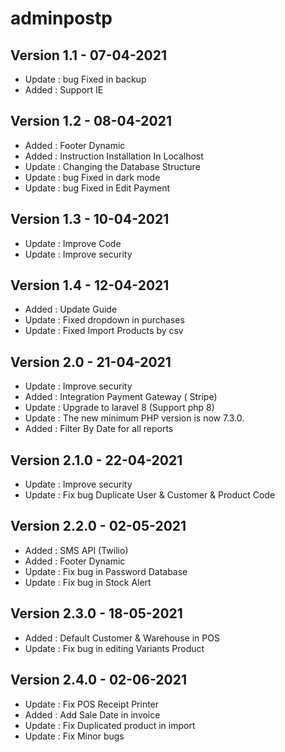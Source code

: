 # adminpostp

## Version 1.1 - 07-04-2021

-   Update : bug Fixed in backup
-   Added : Support IE

## Version 1.2 - 08-04-2021

-   Added : Footer Dynamic
-   Added : Instruction Installation In Localhost
-   Update : Changing the Database Structure
-   Update : bug Fixed in dark mode
-   Update : bug Fixed in Edit Payment

## Version 1.3 - 10-04-2021

-   Update : Improve Code
-   Update : Improve security

## Version 1.4 - 12-04-2021

-   Added : Update Guide
-   Update : Fixed dropdown in purchases
-   Update : Fixed Import Products by csv

## Version 2.0 - 21-04-2021

-   Update : Improve security
-   Added : Integration Payment Gateway ( Stripe)
-   Update : Upgrade to laravel 8 (Support php 8)
-   Update : The new minimum PHP version is now 7.3.0.
-   Added : Filter By Date for all reports

## Version 2.1.0 - 22-04-2021

-   Update : Improve security
-   Update : Fix bug Duplicate User & Customer & Product Code

## Version 2.2.0 - 02-05-2021

-   Added : SMS API (Twilio)
-   Added : Footer Dynamic
-   Update : Fix bug in Password Database
-   Update : Fix bug in Stock Alert

## Version 2.3.0 - 18-05-2021

-   Added : Default Customer & Warehouse in POS
-   Update : Fix bug in editing Variants Product

## Version 2.4.0 - 02-06-2021

-   Update :  Fix POS Receipt Printer
-   Added : Add Sale Date in invoice
-   Update :  Fix Duplicated product in import
-   Update :  Fix Minor bugs
